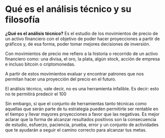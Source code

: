 # Qué es el análisis técnico y su filosofía

**¿Qué es el análisis técnico?** Es el estudio de los movimientos de
precio de un activo financiero con el objetivo de poder hacer
proyecciones a partir de gráficos y, de esa forma, poder tomar mejores
decisiones de inversión.

Con movimientos de precio me refiero a la historia o recorrido de un
activo financiero como: una divisa, el oro, la plata, algún stock,
acción de empresa e incluso bitcoin o criptomonedas.

A partir de estos movimientos evaluar y encontrar patrones que nos
permitan hacer una proyección del precio en el futuro.

El análisis técnico, vale decir, no es una herramienta infalible. Es
decir: esto no te permitirá predecir el 100

Sin embargo, sí que el conjunto de herramientas tanto técnicas como
aquellas que serán parte de tu estrategia pueden permitirte ser rentable
en el tiempo y llevar mayores proyecciones a favor que las negativas. Es
mejor aclarar que la forma de alcanzar resultados positivos son la
consecuencia de estudio, esfuerzo, paciencia, prueba, error y un
conjunto de actividades que te ayudarán a seguir el camino correcto para
alcanzar tus metas.

